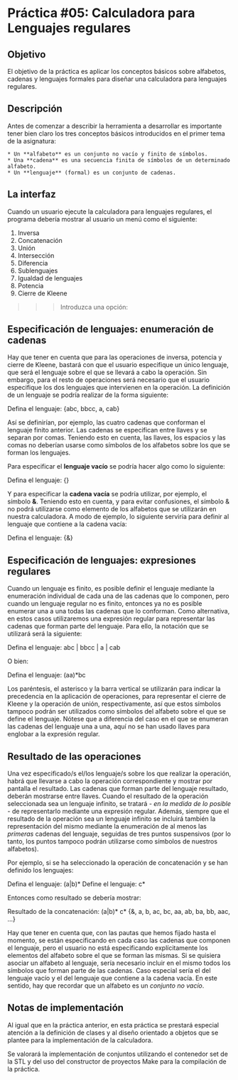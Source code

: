 # Práctica #05: Calculadora para Lenguajes regulares

## Objetivo

El objetivo de la práctica es aplicar los conceptos básicos sobre alfabetos, cadenas y lenguajes formales para diseñar una calculadora para lenguajes regulares.

## Descripción

Antes de comenzar a describir la herramienta a desarrollar es importante tener bien claro los tres conceptos básicos introducidos en el primer tema de la asignatura:


    * Un **alfabeto** es un conjunto no vacío y finito de símbolos.
    * Una **cadena** es una secuencia finita de símbolos de un determinado alfabeto.
    * Un **lenguaje** (formal) es un conjunto de cadenas.

## La interfaz

Cuando un usuario ejecute la calculadora para lenguajes regulares, el programa debería mostrar al usuario un menú como el siguiente:

1. Inversa
2. Concatenación 
3. Unión 
4. Intersección
5. Diferencia
6. Sublenguajes
7. Igualdad de lenguajes
8. Potencia
9. Cierre de Kleene

>>> Introduzca una opción: 

## Especificación de lenguajes: enumeración de cadenas

Hay que tener en cuenta que para las operaciones de inversa, potencia y cierre de Kleene, bastará con que el usuario especifique un único lenguaje, que será el lenguaje sobre el que se llevará a cabo la operación. Sin embargo, para el resto de operaciones será necesario que el usuario especifique los dos lenguajes que intervienen en la operación. La definición de un lenguaje se podría realizar de la forma siguiente:

Defina el lenguaje: {abc, bbcc, a, cab}

Así se definirían, por ejemplo, las cuatro cadenas que conforman el lenguaje finito anterior. Las cadenas se especifican entre llaves y se separan por comas. Teniendo esto en cuenta, las llaves, los espacios y las comas no deberían usarse como símbolos de los alfabetos sobre los que se forman los lenguajes.

Para especificar el **lenguaje vacío** se podría hacer algo como lo siguiente:

Defina el lenguaje: {}

Y para especificar la **cadena vacía** se podría utilizar, por ejemplo, el símbolo **&**. Teniendo esto en cuenta, y para evitar confusiones, el símbolo & no podrá utilizarse como elemento de los alfabetos que se utilizarán en nuestra calculadora. A modo de ejemplo, lo siguiente serviría para definir al lenguaje que contiene a la cadena vacía:

Defina el lenguaje: {&}

## Especificación de lenguajes: expresiones regulares

Cuando un lenguaje es finito, es posible definir el lenguaje mediante la enumeración individual de cada una de las cadenas que lo componen, pero cuando un lenguaje regular no es finito, entonces ya no es posible enumerar una a una todas las cadenas que lo conforman. Como alternativa, en estos casos utilizaremos una expresión regular para representar las cadenas que forman parte del lenguaje. Para ello, la notación que se utilizará será la siguiente:

Defina el lenguaje: abc | bbcc | a | cab

O bien:

Defina el lenguaje: (aa)*bc

Los paréntesis, el asterisco y la barra vertical se utilizarán para indicar la precedencia en la aplicación de operaciones, para representar el cierre de Kleene y la operación de unión, respectivamente, así que estos símbolos tampoco podrán ser utilizados como símbolos del alfabeto sobre el que se define el lenguaje. Nótese que a diferencia del caso en el que se enumeran las cadenas del lenguaje una a una, aquí no se han usado llaves para englobar a la expresión regular.

## Resultado de las operaciones

Una vez especificado/s el/los lenguaje/s sobre los que realizar la operación, habrá que llevarse a cabo la operación correspondiente y mostrar por pantalla el resultado. Las cadenas que forman parte del lenguaje resultado, deberán mostrarse entre llaves. Cuando el resultado de la operación seleccionada sea un lenguaje infinito, se tratará - *en la medida de lo posible* - de representarlo mediante una expresión regular. Además, siempre que el resultado de la operación sea un lenguaje infinito se incluirá también la representación del mismo mediante la enumeración de al menos las *primeras* cadenas del lenguaje, seguidas de tres puntos suspensivos (por lo tanto, los puntos tampoco podrán utilizarse como símbolos de nuestros alfabetos).

Por ejemplo, si se ha seleccionado la operación de concatenación y se han definido los lenguajes:

Defina el lenguaje: (a|b)*
Define el lenguaje: c*

Entonces como resultado se debería mostrar:

Resultado de la concatenación: (a|b)* c*
{&, a, b, ac, bc, aa, ab, ba, bb, aac, ...}

Hay que tener en cuenta que, con las pautas que hemos fijado hasta el momento, se están especificando en cada caso las cadenas que componen el lenguaje, pero el usuario no está especificando explícitamente los elementos del alfabeto sobre el que se forman las mismas. Si se quisiera asociar un alfabeto al lenguaje, sería necesario incluir en el mismo todos los símbolos que forman parte de las cadenas. Caso especial sería el del lenguaje vacío y el del lenguaje que contiene a la cadena vacía. En este sentido, hay que recordar que un alfabeto es un *conjunto no vacío*.

## Notas de implementación

Al igual que en la práctica anterior, en esta práctica se prestará especial atención a la definición de clases y al diseño orientado a objetos que se plantee para la implementación de la calculadora.

Se valorará la implementación de conjuntos utilizando el contenedor set de la STL y del uso del constructor de proyectos Make para la compilación de la práctica.
